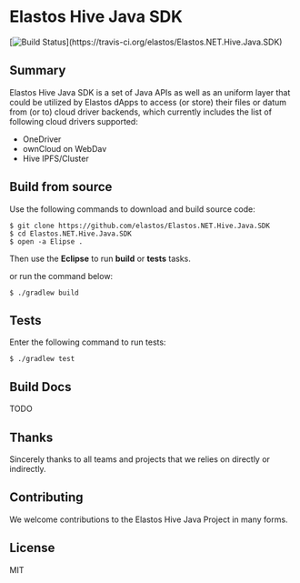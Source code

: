 Elastos Hive Java SDK
=============================

[![Build Status](https://travis-ci.org/elastos/Elastos.NET.Hive.Java.SDK.svg?)](https://travis-ci.org/elastos/Elastos.NET.Hive.Java.SDK)

## Summary

Elastos Hive Java SDK is a set of Java APIs as well as an uniform layer that could be utilized by Elastos dApps  to access  (or store)  their files or datum from (or to) cloud driver backends, which currently includes  the list of following cloud drivers supported:

- OneDriver
- ownCloud  on WebDav
- Hive IPFS/Cluster

## Build from source

Use the following commands to download and build source code:

```shell
$ git clone https://github.com/elastos/Elastos.NET.Hive.Java.SDK
$ cd Elastos.NET.Hive.Java.SDK
$ open -a Elipse .
```

Then use the **Eclipse** to run **build** or **tests** tasks.

or run the command below:

```
$ ./gradlew build
```

## Tests

Enter the following command to run tests:

```
$ ./gradlew test
```

## Build Docs

TODO

## Thanks

Sincerely thanks to all teams and projects that we relies on directly or indirectly.

## Contributing

We welcome contributions to the Elastos Hive Java Project in many forms.

## License

MIT
